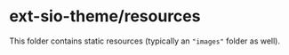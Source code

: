 # ext-sio-theme/resources

This folder contains static resources (typically an `"images"` folder as well).
